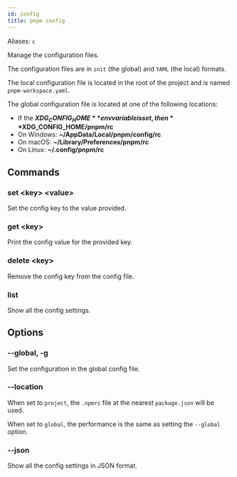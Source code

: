 ```yaml
---
id: config
title: pnpm config
---
```


Aliases: `c`

Manage the configuration files.

The configuration files are in `init` (the global) and `YAML` (the local) formats.

The local configuration file is located in the root of the project and is named `pnpm-workspace.yaml`.

The global configuration file is located at one of the following locations:

* If the **$XDG_CONFIG_HOME** env variable is set, then **$XDG_CONFIG_HOME/pnpm/rc**
* On Windows: **~/AppData/Local/pnpm/config/rc**
* On macOS: **~/Library/Preferences/pnpm/rc**
* On Linux: **~/.config/pnpm/rc**

## Commands

### set &lt;key> &lt;value>

Set the config key to the value provided.

### get &lt;key>

Print the config value for the provided key.

### delete &lt;key>

Remove the config key from the config file.

### list

Show all the config settings.

## Options

### --global, -g

Set the configuration in the global config file.

### --location

When set to `project`, the `.npmrc` file at the nearest `package.json` will be used.

When set to `global`, the performance is the same as setting the `--global` option.

### --json

Show all the config settings in JSON format.

